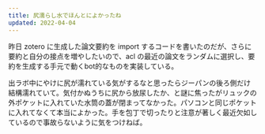 ```yaml
---
title: 尻濡らし水でほんとによかったね
updated: 2022-04-04
---
```


昨日 zotero に生成した論文要約を import するコードを書いたのだが、さらに要約と自分の接点を増やしたいので、acl の最近の論文をランダムに選択し、要約を生成する手元で動くbot的なものを実装している。

出ラボ中にやけに尻が濡れている気がするなと思ったらジーパンの後ろ側だけ結構濡れていて。気付かぬうちに尻から放尿したか、と謎に焦ったがリュックの外ポケットに入れていた水筒の蓋が閉まってなかった。パソコンと同じポケットに入れてなくて本当によかった。手を包丁で切ったりと注意が著しく最近欠如しているので事故らないように気をつけねば。
